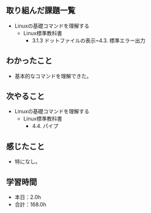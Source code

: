 ## 取り組んだ課題一覧
- Linuxの基礎コマンドを理解する
  -  Linux標準教科書
     - 3.1.3 ドットファイルの表示~4.3. 標準エラー出力
## わかったこと
-  基本的なコマンドを理解できた。
## 次やること
- Linuxの基礎コマンドを理解する
  -  Linux標準教科書
     - 4.4. パイプ
## 感じたこと
- 特になし。
## 学習時間
- 本日：2.0h
- 合計：168.0h
